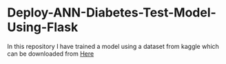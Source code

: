# Deploy-ANN-Diabetes-Test-Model-Using-Flask
In this repository I have trained a model using a dataset from kaggle which can be downloaded from [Here](https://www.kaggle.com/datasets/mathchi/diabetes-data-set)
